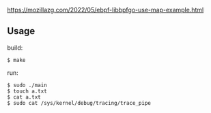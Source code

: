 https://mozillazg.com/2022/05/ebpf-libbpfgo-use-map-example.html

## Usage

build:

```
$ make
```

run:

```
$ sudo ./main
$ touch a.txt
$ cat a.txt
$ sudo cat /sys/kernel/debug/tracing/trace_pipe
```
